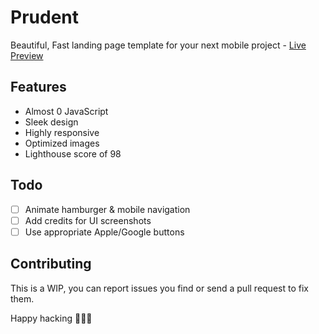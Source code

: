 # Prudent
Beautiful, Fast landing page template for your next mobile project - [Live Preview](https://prudent.netlify.com)

## Features
- Almost 0 JavaScript
- Sleek design
- Highly responsive
- Optimized images
- Lighthouse score of 98

## Todo
- [ ] Animate hamburger & mobile navigation
- [ ] Add credits for UI screenshots
- [ ] Use appropriate Apple/Google buttons

## Contributing
This is a WIP, you can report issues you find or send a pull request to fix them.


Happy hacking 🎉🎉🎉
